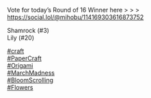 Vote for today’s Round of 16 Winner here &gt; &gt; &gt; [<span class="invisible">https://</span><span class="ellipsis">social.lol/@mihobu/11416930361</span><span class="invisible">6873752</span>](https://social.lol/@mihobu/114169303616873752)

Shamrock (#3)  
Lily (#20)

[\#<span>craft</span>](https://social.lol/tags/craft)  
[\#<span>PaperCraft</span>](https://social.lol/tags/PaperCraft)  
[\#<span>Origami</span>](https://social.lol/tags/Origami)  
[\#<span>MarchMadness</span>](https://social.lol/tags/MarchMadness)  
[\#<span>BloomScrolling</span>](https://social.lol/tags/BloomScrolling)  
[\#<span>Flowers</span>](https://social.lol/tags/Flowers)
